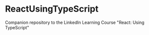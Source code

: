 # ReactUsingTypeScript
Companion repository to the LinkedIn Learning Course "React: Using TypeScript"
